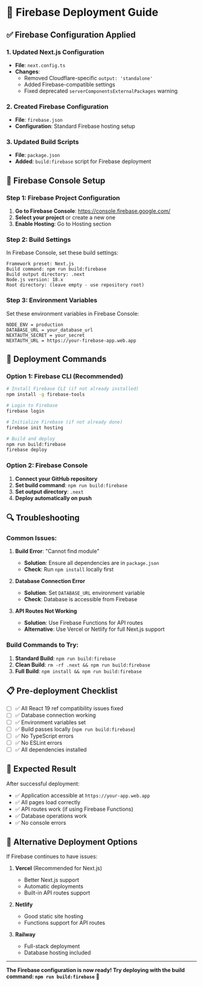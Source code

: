 # 🚀 Firebase Deployment Guide

## ✅ Firebase Configuration Applied

### 1. Updated Next.js Configuration
- **File**: `next.config.ts`
- **Changes**: 
  - Removed Cloudflare-specific `output: 'standalone'`
  - Added Firebase-compatible settings
  - Fixed deprecated `serverComponentsExternalPackages` warning

### 2. Created Firebase Configuration
- **File**: `firebase.json`
- **Configuration**: Standard Firebase hosting setup

### 3. Updated Build Scripts
- **File**: `package.json`
- **Added**: `build:firebase` script for Firebase deployment

## 🔧 Firebase Console Setup

### Step 1: Firebase Project Configuration

1. **Go to Firebase Console**: https://console.firebase.google.com/
2. **Select your project** or create a new one
3. **Enable Hosting**: Go to Hosting section

### Step 2: Build Settings

In Firebase Console, set these build settings:

```
Framework preset: Next.js
Build command: npm run build:firebase
Build output directory: .next
Node.js version: 18.x
Root directory: (leave empty - use repository root)
```

### Step 3: Environment Variables

Set these environment variables in Firebase Console:

```
NODE_ENV = production
DATABASE_URL = your_database_url
NEXTAUTH_SECRET = your_secret
NEXTAUTH_URL = https://your-firebase-app.web.app
```

## 🚀 Deployment Commands

### Option 1: Firebase CLI (Recommended)

```bash
# Install Firebase CLI (if not already installed)
npm install -g firebase-tools

# Login to Firebase
firebase login

# Initialize Firebase (if not already done)
firebase init hosting

# Build and deploy
npm run build:firebase
firebase deploy
```

### Option 2: Firebase Console

1. **Connect your GitHub repository**
2. **Set build command**: `npm run build:firebase`
3. **Set output directory**: `.next`
4. **Deploy automatically on push**

## 🔍 Troubleshooting

### Common Issues:

1. **Build Error**: "Cannot find module"
   - **Solution**: Ensure all dependencies are in `package.json`
   - **Check**: Run `npm install` locally first

2. **Database Connection Error**
   - **Solution**: Set `DATABASE_URL` environment variable
   - **Check**: Database is accessible from Firebase

3. **API Routes Not Working**
   - **Solution**: Use Firebase Functions for API routes
   - **Alternative**: Use Vercel or Netlify for full Next.js support

### Build Commands to Try:

1. **Standard Build**: `npm run build:firebase`
2. **Clean Build**: `rm -rf .next && npm run build:firebase`
3. **Full Build**: `npm install && npm run build:firebase`

## 📋 Pre-deployment Checklist

- [ ] ✅ All React 19 ref compatibility issues fixed
- [ ] ✅ Database connection working
- [ ] ✅ Environment variables set
- [ ] ✅ Build passes locally (`npm run build:firebase`)
- [ ] ✅ No TypeScript errors
- [ ] ✅ No ESLint errors
- [ ] ✅ All dependencies installed

## 🎯 Expected Result

After successful deployment:
- ✅ Application accessible at `https://your-app.web.app`
- ✅ All pages load correctly
- ✅ API routes work (if using Firebase Functions)
- ✅ Database operations work
- ✅ No console errors

## 🔄 Alternative Deployment Options

If Firebase continues to have issues:

1. **Vercel** (Recommended for Next.js)
   - Better Next.js support
   - Automatic deployments
   - Built-in API routes support

2. **Netlify**
   - Good static site hosting
   - Functions support for API routes

3. **Railway**
   - Full-stack deployment
   - Database hosting included

---

**The Firebase configuration is now ready! Try deploying with the build command: `npm run build:firebase`** 🚀
